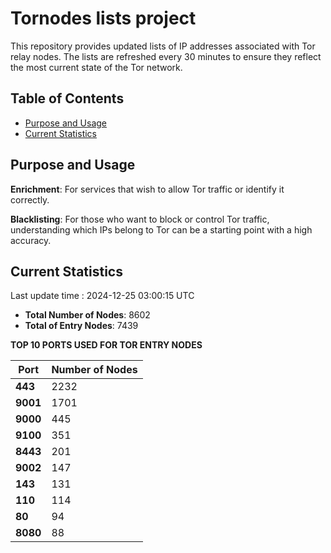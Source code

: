 # Tornodes lists project

This repository provides updated lists of IP addresses associated with Tor relay nodes. The lists are refreshed every 30 minutes to ensure they reflect the most current state of the Tor network.

## Table of Contents

- [Purpose and Usage](#purpose-and-usage)
- [Current Statistics](#current-statistics)


## Purpose and Usage

**Enrichment**: For services that wish to allow Tor traffic or identify it correctly.

**Blacklisting**: For those who want to block or control Tor traffic, understanding which IPs belong to Tor can be a starting point with a high accuracy.

## Current Statistics

Last update time : 2024-12-25 03:00:15 UTC

- **Total Number of Nodes**: 8602
- **Total of Entry Nodes**: 7439

**TOP 10 PORTS USED FOR TOR ENTRY NODES**

| **Port** | **Number of Nodes** |
|------|-----------------|
| **443**   | 2232  |
| **9001**   | 1701  |
| **9000**   | 445  |
| **9100**   | 351  |
| **8443**   | 201  |
| **9002**   | 147  |
| **143**   | 131  |
| **110**   | 114  |
| **80**   | 94  |
| **8080**   | 88  |

